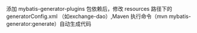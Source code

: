 添加 mybatis-generator-plugins 包依赖后，修改 resources 路径下的 generatorConfig.xml （如exchange-dao）,Maven 执行命令（mvn mybatis-generator:generate）自动生成代码
